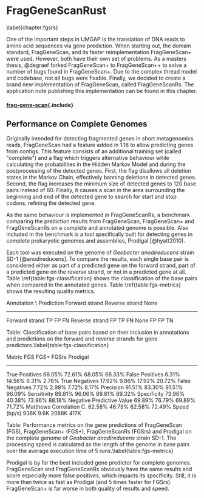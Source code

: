 # FragGeneScanRust
\label{chapter:fgsrs}

One of the important steps in UMGAP is the translation of DNA reads to
amino acid sequences via gene prediction. When starting out, the domain
standard, FragGeneScan, and its faster reimplementation FragGeneScan+
were used. However, both have their own set of problems. As a masters
thesis, @degraef forked FragGeneScan+ to FragGeneScan++ to solve a
number of bugs found in FragGeneScan+. Due to the complex thread model
and codebase, not all bugs were fixable. Finally, we decided to create
a brand new implementation of FragGeneScan, called FragGeneScanRs. The
application note publishing this implementation can be found in this
chapter.

<!-- TODO Peter schrapt paragraaf; again why not abstract + cite on first page -->

#### [frag-gene-scan](main.md){.include}

## Performance on Complete Genomes

Originally intended for detecting fragmented genes in short metagenomics
reads, FragGeneScan had a feature added in 1.16 to allow predicting
genes from contigs. This feature consists of an additional training set
(called "complete") and a flag which triggers alternative behaviour
while calculating the probabilities in the Hidden Markov Model and
during the postprocessing of the detected genes. First, the flag
disallows all deletion states in the Markov Chain, effectively banning
deletions in detected genes. Second, the flag increases the minimum size
of detected genes to 120 base pairs instead of 60. Finally, it causes a
scan in the area surrounding the beginning and end of the detected gene
to search for start and stop codons, refining the detected gene.

As the same behaviour is implemented in FragGeneScanRs, a benchmark
comparing the prediction results from FragGeneScan, FragGeneScan+
and FragGeneScanRs on a complete and annotated genome is possible.
Also included in the benchmark is a tool specifically built for
detecting genes in complete prokaryotic genomes and assemblies, Prodigal
[@hyatt2010].

Each tool was executed on the genome of *Geobacter anodireducens*
strain SD-1 [@anodireducens]. To compare the results, each single base
pair is considered either as part of a predicted gene on the forward
strand, part of a predicted gene on the reverse strand, or not in a
predicted gene at all. Table \ref{table:fgs-classification} shows the
classification of the base pairs when compared to the annotated genes.
Table \ref{table:fgs-metrics} shows the resulting quality metrics.

 Annotation \\ Prediction  Forward strand  Reverse strand  None
 ------------------------- --------------- --------------- ---------------
 Forward strand            TP              FP              FN
 Reverse strand            FP              TP              FN
 None                      FP              FP              TN

 Table: Classification of base pairs based on their inclusion in
 annotations and predictions on the forward and reverse strands for gene
 predictors.\label{table:fgs-classification}

 Metric                           FGS      FGS+     FGSrs  Prodigal
 -------------------------- --------- --------- --------- ---------
 True Positives                68.05%    72.61%    68.05%    68.33%
 False Positives                6.31%    14.56%     6.31%     2.78%
 True Negatives                17.92%     9.86%    17.92%    20.72%
 False Negatives                7.72%     2.98%     7.72%     8.17%
 Precision                     91.51%    83.30%    91.51%    96.09%
 Sensitivity                   89.81%    96.06%    89.81%    89.32%
 Specificity                   73.96%    40.38%    73.96%    88.18%
 Negative Predictive Value     69.89%    76.79%    69.89%    71.72%
 Matthews Correlation C.       62.58%    46.79%    62.58%    72.49%
 Speed (bp/s)                    936K      9.6K     2088K      417K

 Table: Performance metrics on the gene predictions of FragGeneScan
 (FGS), FragGeneScan+ (FGS+), FragGeneScanRs (FGSrs) and Prodigal
 on the complete genome of *Geobacter anodireducens* strain
 SD-1. The processing speed is calculated as the length of the
 genome in base pairs over the average execution time of 5
 runs.\label{table:fgs-metrics}

Prodigal is by far the best included gene predictor for complete
genomes. FragGeneScan and FragGeneScanRs obviously have the same
results and score especially more false positives, which impacts its
specificity. Still, it is more than twice as fast as Prodigal (and 5
times faster for FGSrs). FragGeneScan+ is far worse in both quality of
results and speed.
